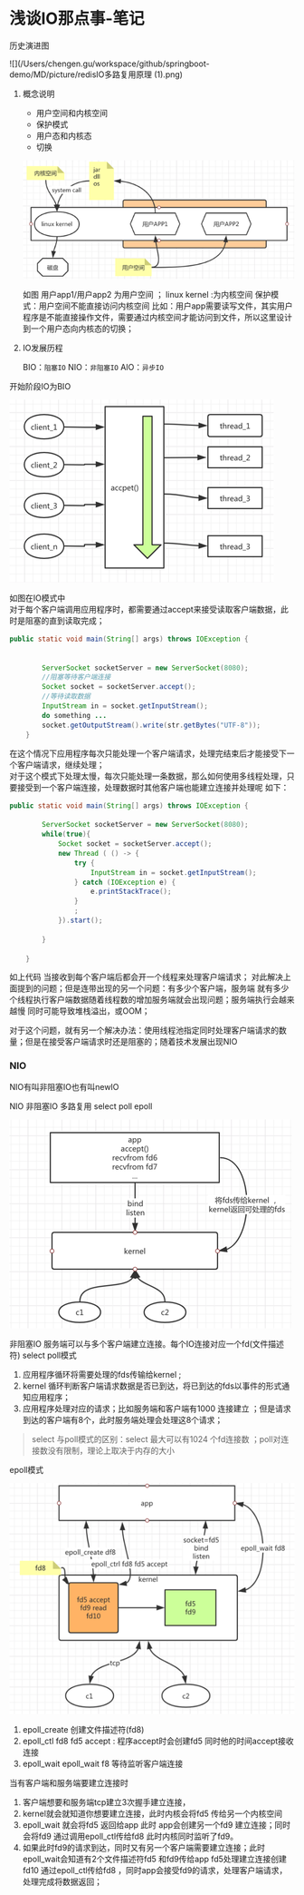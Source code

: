 # 浅谈IO那点事-笔记

历史演进图

![](/Users/chengen.gu/workspace/github/springboot-demo/MD/picture/redisIO多路复用原理 (1).png)


1. 概念说明 
    - 用户空间和内核空间 
    - 保护模式
    - 用户态和内核态
    - 切换
    
    ![](.浅谈IO那点事.MD_images/IO_1.png)
    
    如图
    用户app1/用户app2 为用户空间 ； linux kernel :为内核空间
    保护模式：用户空间不能直接访问内核空间
    比如：用户app需要读写文件，其实用户程序是不能直接操作文件，需要通过内核空间才能访问到文件，所以这里设计到一个用户态向内核态的切换；
2. IO发展历程 

    BIO：`阻塞IO`  NIO：`非阻塞IO`  AIO：`异步IO`

开始阶段IO为BIO 


![](.浅谈IO那点事.MD_images/BIO.png)

如图在IO模式中  
    对于每个客户端调用应用程序时，都需要通过accept来接受读取客户端数据，此时是阻塞的直到读取完成；
```java
public static void main(String[] args) throws IOException {
        
        
        ServerSocket socketServer = new ServerSocket(8080);
        //阻塞等待客户端连接
        Socket socket = socketServer.accept();
        //等待读取数据
        InputStream in = socket.getInputStream();
        do something ...
        socket.getOutputStream().write(str.getBytes("UTF-8"));
    }
```
在这个情况下应用程序每次只能处理一个客户端请求，处理完结束后才能接受下一个客户端请求，继续处理；  
对于这个模式下处理太慢，每次只能处理一条数据，那么如何使用多线程处理，只要接受到一个客户端连接，处理数据时其他客户端也能建立连接并处理呢
如下：

```java
public static void main(String[] args) throws IOException {

        ServerSocket socketServer = new ServerSocket(8080);
        while(true){
            Socket socket = socketServer.accept();
            new Thread ( () -> {
                try {
                    InputStream in = socket.getInputStream();
                } catch (IOException e) {
                    e.printStackTrace();
                }
                ;
            }).start();
            
        }
       
    }
```
如上代码
当接收到每个客户端后都会开一个线程来处理客户端请求； 对此解决上面提到的问题；但是连带出现的另一个问题：有多少个客户端，服务端
就有多少个线程执行客户端数据随着线程数的增加服务端就会出现问题；服务端执行会越来越慢 同时可能导致堆栈溢出，或OOM；

对于这个问题，就有另一个解决办法：使用线程池指定同时处理客户端请求的数量；但是在接受客户端请求时还是阻塞的；随着技术发展出现NIO

### NIO
NIO有叫非阻塞IO也有叫newIO

NIO 非阻塞IO 多路复用 select  poll  epoll


![](.浅谈IO那点事.MD_images/803a8a08.png)

非阻塞IO 服务端可以与多个客户端建立连接。每个IO连接对应一个fd(文件描述符)
select poll模式
1. 应用程序循环将需要处理的fds传输给kernel ; 
2. kernel 循环判断客户端请求数据是否已到达，将已到达的fds以事件的形式通知应用程序；
3. 应用程序处理对应的请求；比如服务端和客户端有1000 连接建立 ；但是请求到达的客户端有8个，此时服务端处理会处理这8个请求；
> select 与poll模式的区别：select 最大可以有1024 个fd连接数 ；poll对连接数没有限制，理论上取决于内存的大小

epoll模式


![](.浅谈IO那点事.MD_images/283929cf.png)

1. epoll_create  创建文件描述符(fd8)
2. epoll_ctl     fd8  fd5 accept : 程序accept时会创建fd5 同时他的时间accept接收连接
3. epoll_wait    epoll_wait f8  等待监听客户端连接

当有客户端和服务端要建立连接时
1. 客户端想要和服务端tcp建立3次握手建立连接，
2. kernel就会就知道你想要建立连接，此时内核会将fd5 传给另一个内核空间
3. epoll_wait 就会将fd5 返回给app  此时 app会创建另一个fd9 建立连接；同时会将fd9 通过调用epoll_ctl传给fd8
此时内核同时监听了fd9。
4. 如果此时fd9的请求到达，同时又有另一个客户端需要建立连接；此时epoll_wait会知道有2个文件描述符fd5 和fd9传给app
fd5处理建立连接创建fd10 通过epoll_ctl传给fd8 ，同时app会接受fd9的请求，处理客户端请求，处理完成将数据返回；

